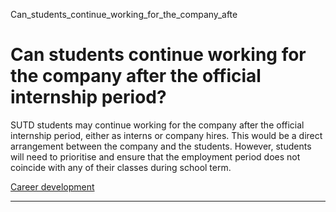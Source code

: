 Can_students_continue_working_for_the_company_afte



Can students continue working for the company after the official internship period?
===================================================================================

SUTD students may continue working for the company after the official internship period, either as interns or company hires. This would be a direct arrangement between the company and the students. However, students will need to prioritise and ensure that the employment period does not coincide with any of their classes during school term.

[Career development](https://www.sutd.edu.sg/tag/career-development/)

---

